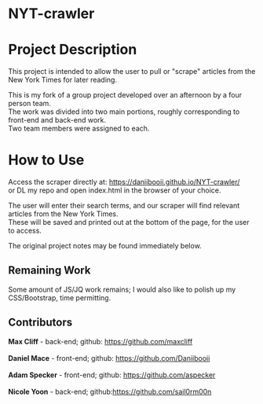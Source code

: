 # NYT-crawler

# Project Description
This project is intended to allow the user to pull or "scrape" articles from the New York Times for later reading.<br>

This is my fork of a group project developed over an afternoon by a four person team.<br>
The work was divided into two main portions, roughly corresponding to front-end and back-end work.<br>
Two team members were assigned to each.<br>

# How to Use
Access the scraper directly at: https://daniibooii.github.io/NYT-crawler/<br>
or DL my repo and open index.html in the browser of your choice.<br>

The user will enter their search terms, and our scraper will find relevant articles from the New York Times.<br>
These will be saved and printed out at the bottom of the page, for the user to access.<br>

The original project notes may be found immediately below.<br>

## Remaining Work
Some amount of JS/JQ work remains; I would also like to polish up my CSS/Bootstrap, time permitting.

## Contributors
__Max Cliff__ - back-end; github: https://github.com/maxcliff <br></br>
__Daniel Mace__ - front-end; github: https://github.com/Daniibooii <br></br>
__Adam Specker__ - front-end; github: https://github.com/aspecker <br></br>
__Nicole Yoon__ - back-end; github:https://github.com/sail0rm00n <br></br>
